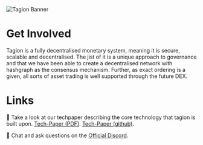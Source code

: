 
![Tagion Banner](https://github.com/tagion/.github/blob/master/profile/Github_home.jpg?raw=true)

# Get Involved
Tagion is a fully decentralised monetary system, meaning it is secure, scalable and decentralised. The jist of it is a unique approach to governance and that we have been able to create a decentralised network with hashgraph as the consensus mechanism. Further, as exact ordering is a given, all sorts of asset trading is well supported through the future DEX.

# Links
📜 Take a look at our techpaper describing the core technology that tagion is built upon. [Tech-Paper (PDF)](https://tagion.org/resources/tech-paper.pdf). [Tech-Paper (github)](https://github.com/tagion/docs-paper).

💬 Chat and ask questions on the [Official Discord](https://discord.gg/k7Rqmu78PZ).

